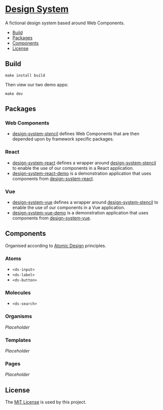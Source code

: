 # [Design System](https://github.com/dbtedman/design-system)

A fictional design system based around Web Components.

-   [Build](#build)
-   [Packages](#packages)
-   [Components](#components)
-   [License](#license)

## Build

```shell
make install build
```

Then view our two demo apps:

```shell
make dev
```

## Packages

### Web Components

-   [design-system-stencil](./package/design-system-stencil) defines Web Components that are then depended upon by framework specific packages.

### React

-   [design-system-react](./package/design-system-react) defines a wrapper around [design-system-stencil](./package/design-system-stencil) to enable the use of our components in a React application.
-   [design-system-react-demo](./package/design-system-react-demo) is a demonstration application that uses components from [design-system-react](./package/design-system-react).

### Vue

-   [design-system-vue](./package/design-system-vue) defines a wrapper around [design-system-stencil](./package/design-system-stencil) to enable the use of our components in a Vue application.
-   [design-system-vue-demo](./package/design-system-vue-demo) is a demonstration application that uses components from [design-system-vue](./package/design-system-vue).

## Components

Organised according to [Atomic Design](https://atomicdesign.bradfrost.com/chapter-2/) principles.

### Atoms

-   `<ds-input>`
-   `<ds-label>`
-   `<ds-button>`

### Molecules

-   `<ds-search>`

### Organisms

_Placeholder_

### Templates

_Placeholder_

### Pages

_Placeholder_

## License

The [MIT License](./LICENSE.md) is used by this project.
